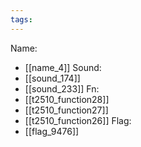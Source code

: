 ```yaml
---
tags:
---
```

Name:
- [[name_4]]
Sound:
- [[sound_174]]
- [[sound_233]]
Fn:
- [[t2510_function28]]
- [[t2510_function27]]
- [[t2510_function26]]
Flag:
- [[flag_9476]]
